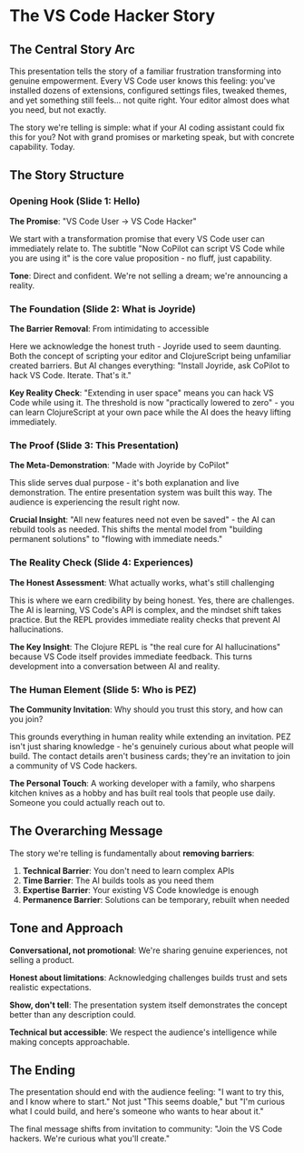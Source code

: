 # The VS Code Hacker Story

## The Central Story Arc

This presentation tells the story of a familiar frustration transforming into genuine empowerment. Every VS Code user knows this feeling: you've installed dozens of extensions, configured settings files, tweaked themes, and yet something still feels... not quite right. Your editor almost does what you need, but not exactly.

The story we're telling is simple: what if your AI coding assistant could fix this for you? Not with grand promises or marketing speak, but with concrete capability. Today.

## The Story Structure

### Opening Hook (Slide 1: Hello)
**The Promise**: "VS Code User → VS Code Hacker"

We start with a transformation promise that every VS Code user can immediately relate to. The subtitle "Now CoPilot can script VS Code while you are using it" is the core value proposition - no fluff, just capability.

**Tone**: Direct and confident. We're not selling a dream; we're announcing a reality.

### The Foundation (Slide 2: What is Joyride)
**The Barrier Removal**: From intimidating to accessible

Here we acknowledge the honest truth - Joyride used to seem daunting. Both the concept of scripting your editor and ClojureScript being unfamiliar created barriers. But AI changes everything: "Install Joyride, ask CoPilot to hack VS Code. Iterate. That's it."

**Key Reality Check**: "Extending in user space" means you can hack VS Code while using it. The threshold is now "practically lowered to zero" - you can learn ClojureScript at your own pace while the AI does the heavy lifting immediately.

### The Proof (Slide 3: This Presentation)
**The Meta-Demonstration**: "Made with Joyride by CoPilot"

This slide serves dual purpose - it's both explanation and live demonstration. The entire presentation system was built this way. The audience is experiencing the result right now.

**Crucial Insight**: "All new features need not even be saved" - the AI can rebuild tools as needed. This shifts the mental model from "building permanent solutions" to "flowing with immediate needs."

### The Reality Check (Slide 4: Experiences)
**The Honest Assessment**: What actually works, what's still challenging

This is where we earn credibility by being honest. Yes, there are challenges. The AI is learning, VS Code's API is complex, and the mindset shift takes practice. But the REPL provides immediate reality checks that prevent AI hallucinations.

**The Key Insight**: The Clojure REPL is "the real cure for AI hallucinations" because VS Code itself provides immediate feedback. This turns development into a conversation between AI and reality.

### The Human Element (Slide 5: Who is PEZ)
**The Community Invitation**: Why should you trust this story, and how can you join?

This grounds everything in human reality while extending an invitation. PEZ isn't just sharing knowledge - he's genuinely curious about what people will build. The contact details aren't business cards; they're an invitation to join a community of VS Code hackers.

**The Personal Touch**: A working developer with a family, who sharpens kitchen knives as a hobby and has built real tools that people use daily. Someone you could actually reach out to.

## The Overarching Message

The story we're telling is fundamentally about **removing barriers**:

1. **Technical Barrier**: You don't need to learn complex APIs
2. **Time Barrier**: The AI builds tools as you need them
3. **Expertise Barrier**: Your existing VS Code knowledge is enough
4. **Permanence Barrier**: Solutions can be temporary, rebuilt when needed

## Tone and Approach

**Conversational, not promotional**: We're sharing genuine experiences, not selling a product.

**Honest about limitations**: Acknowledging challenges builds trust and sets realistic expectations.

**Show, don't tell**: The presentation system itself demonstrates the concept better than any description could.

**Technical but accessible**: We respect the audience's intelligence while making concepts approachable.

## The Ending

The presentation should end with the audience feeling: "I want to try this, and I know where to start." Not just "This seems doable," but "I'm curious what I could build, and here's someone who wants to hear about it."

The final message shifts from invitation to community: "Join the VS Code hackers. We're curious what you'll create."
